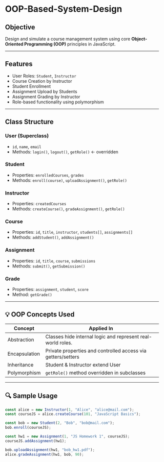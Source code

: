 # OOP-Based-System-Design

## Objective

Design and simulate a course management system using core **Object-Oriented Programming (OOP)** principles in JavaScript.

---

## Features

- User Roles: `Student`, `Instructor`
- Course Creation by Instructor
- Student Enrollment
- Assignment Upload by Students
- Assignment Grading by Instructor
- Role-based functionality using polymorphism

---

## Class Structure

### User (Superclass)
- `id`, `name`, `email`
- Methods: `login()`, `logout()`, `getRole()` ← overridden

### Student
- Properties: `enrolledCourses`, `grades`
- Methods: `enroll(course)`, `uploadAssignment()`, `getRole()`

### Instructor
- Properties: `createdCourses`
- Methods: `createCourse()`, `gradeAssignment()`, `getRole()`

### Course
- Properties: `id`, `title`, `instructor`, `students[]`, `assignments[]`
- Methods: `addStudent()`, `addAssignment()`

### Assignment
- Properties: `id`, `title`, `course`, `submissions`
- Methods: `submit()`, `getSubmission()`

### Grade
- Properties: `assignment`, `student`, `score`
- Method: `getGrade()`

---

## 💡 OOP Concepts Used

| Concept        | Applied In                                                   |
|----------------|---------------------------------------------------------------|
| Abstraction     | Classes hide internal logic and represent real-world roles. |
| Encapsulation   | Private properties and controlled access via getters/setters |
| Inheritance     | Student & Instructor extend User                             |
| Polymorphism    | `getRole()` method overridden in subclasses                  |

---

## 🔍 Sample Usage

```javascript
const alice = new Instructor(1, "Alice", "alice@mail.com");
const courseJS = alice.createCourse(101, "JavaScript Basics");

const bob = new Student(2, "Bob", "bob@mail.com");
bob.enroll(courseJS);

const hw1 = new Assignment(1, "JS Homework 1", courseJS);
courseJS.addAssignment(hw1);

bob.uploadAssignment(hw1, "bob_hw1.pdf");
alice.gradeAssignment(hw1, bob, 90);
